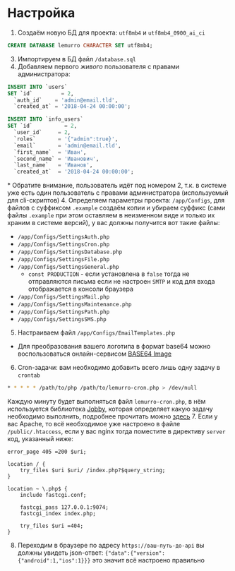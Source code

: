# Настройка
1. Создаём новую БД для проекта: `utf8mb4` и `utf8mb4_0900_ai_ci`
  ```sql
CREATE DATABASE lemurro CHARACTER SET utf8mb4;
  ```
3. Импортируем в БД файл `/database.sql`
4. Добавляем первого *живого* пользователя с правами администратора:
  ```sql
INSERT INTO `users`
SET `id`         = 2,
    `auth_id`    = 'admin@email.tld',
    `created_at` = '2018-04-24 00:00:00';

INSERT INTO `info_users`
SET `id`          = 2,
    `user_id`     = 2,
    `roles`       = '{"admin":true}',
    `email`       = 'admin@email.tld',
    `first_name`  = 'Иван',
    `second_name` = 'Иванович',
    `last_name`   = 'Иванов',
    `created_at`  = '2018-04-24 00:00:00';
  ```
  \* Обратите внимание, пользователь идёт под номером 2, т.к. в системе уже есть один пользователь с правами администратора (используемый для cli-скриптов)
4. Определяем параметры проекта: `/app/Configs`, для файлов с суффиксом `.example` создаём копии и убираем суффикс (сами файлы `.example` при этом оставляем в неизменном виде и только их храним в системе версий), у вас должны получится вот такие файлы:
  - `/app/Configs/SettingsAuth.php`
  - `/app/Configs/SettingsCron.php`
  - `/app/Configs/SettingsDatabase.php`
  - `/app/Configs/SettingsFile.php`
  - `/app/Configs/SettingsGeneral.php`
    - `const PRODUCTION` - если установлена в `false` тогда не отправляются письма если не настроен `SMTP` и код для входа отображается в консоли браузера
  - `/app/Configs/SettingsMail.php`
  - `/app/Configs/SettingsMaintenance.php`
  - `/app/Configs/SettingsPath.php`
  - `/app/Configs/SettingsSMS.php`
5. Настраиваем файл `/app/Configs/EmailTemplates.php`
  - Для преобразования вашего логотипа в формат base64 можно воспользоваться онлайн-сервисом [BASE64 Image](https://www.base64-image.de)
6. Cron-задачи: вам необходимо добавить всего лишь одну задачу в `crontab`
  ```bash
  * * * * * /path/to/php /path/to/lemurro-cron.php > /dev/null
  ```
  Каждую минуту будет выполняться файл `lemurro-cron.php`, в нём используется библиотека [Jobby](https://github.com/jobbyphp/jobby), которая определяет какую задачу необходимо выполнить, подробнее прочитать можно [здесь](../40_Использование/60_Cron-задачи.md)
7. Если у вас Apache, то всё необходимое уже настроено в файле `/public/.htaccess`, если у вас nginx тогда поместите в директиву `server` код, указанный ниже:
  ```nginx
  error_page 405 =200 $uri;

  location / {
      try_files $uri $uri/ /index.php?$query_string;
  }

  location ~ \.php$ {
      include fastcgi.conf;

      fastcgi_pass 127.0.0.1:9074;
      fastcgi_index index.php;

      try_files $uri =404;
  }
  ```
8. Переходим в браузере по адресу `https://ваш-путь-до-api` вы должны увидеть json-ответ: `{"data":{"version":{"android":1,"ios":1}}}` это значит всё настроено правильно
